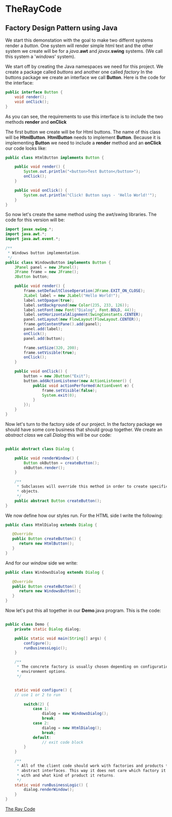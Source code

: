 # TheRayCode
## Factory Design Pattern using Java

We start this demonstation with the goal to make two differnt systems render a *button*.
One system will render simple html text and the other system we create will be for a *java*.**awt** and *javax*.**swing** systems. (We call this system a '*windows*' system).

We start off by creating the Java namespaces we need for this project.
We create a package called *buttons* and another one called *factory*
In the buttons package we create an interface we call **Button**.
Here is the code for the interface: 

```java
public interface Button {
    void render();
    void onClick();
}
```
As you can see, the requirements to use this interface is to include the two methods **render** and **onClick**

The first button we create will be for Html buttons. 
The name of this class will be **HtmlButton**.
**HtmlButton** needs to implement **Button**.
Because it is implementing **Button** we need to include a **render** method and an **onClick** our code looks like:

```java
public class HtmlButton implements Button {

    public void render() {
        System.out.println("<button>Test Button</button>");
        onClick();
    }

    public void onClick() {
        System.out.println("Click! Button says - 'Hello World!'");
    }
}
```
So now let's create the same method using the awt/swing libraries. The code for this version will be:

```java
import javax.swing.*;
import java.awt.*;
import java.awt.event.*;

/**
 * Windows button implementation.
 */
public class WindowsButton implements Button {
    JPanel panel = new JPanel();
    JFrame frame = new JFrame();
    JButton button;

    public void render() {
        frame.setDefaultCloseOperation(JFrame.EXIT_ON_CLOSE);
        JLabel label = new JLabel("Hello World!");
        label.setOpaque(true);
        label.setBackground(new Color(235, 233, 126));
        label.setFont(new Font("Dialog", Font.BOLD, 44));
        label.setHorizontalAlignment(SwingConstants.CENTER);
        panel.setLayout(new FlowLayout(FlowLayout.CENTER));
        frame.getContentPane().add(panel);
        panel.add(label);
        onClick();
        panel.add(button);

        frame.setSize(320, 200);
        frame.setVisible(true);
        onClick();
    }

    public void onClick() {
        button = new JButton("Exit");
        button.addActionListener(new ActionListener() {
            public void actionPerformed(ActionEvent e) {
                frame.setVisible(false);
                System.exit(0);
            }
        });
    }
}
```
Now let's turn to the factory side of our project.
In the factory package we should have some core business that should group together.
We create an *abstract class* we call *Dialog* this will be our code:
```java

public abstract class Dialog {

    public void renderWindow() {
        Button okButton = createButton();
        okButton.render();
    }

    /**
     * Subclasses will override this method in order to create specific button
     * objects.
     */
    public abstract Button createButton();
}

```
We now define how our styles run.
For the HTML side I write the following:
```java
public class HtmlDialog extends Dialog {

   @Override
   public Button createButton() {
      return new HtmlButton();
   }
}
```
And for our *window* side we write:
```java
public class WindowsDialog extends Dialog {

   @Override
   public Button createButton() {
      return new WindowsButton();
   }
}

```
Now let's put this all together in our **Demo**.java program.
This is the code:
```java

public class Demo {
    private static Dialog dialog;

    public static void main(String[] args) {
        configure();
        runBusinessLogic();
    }

    /**
     * The concrete factory is usually chosen depending on configuration or
     * environment options.
     */


    static void configure() {
    // use 1 or 2 to run

        switch(2) {
            case 1:
                dialog = new WindowsDialog();
                break;
            case 2:
                dialog = new HtmlDialog();
                break;
            default:
                // exit code block
        }
    }

    /**
     * All of the client code should work with factories and products through
     * abstract interfaces. This way it does not care which factory it works
     * with and what kind of product it returns.
     */
    static void runBusinessLogic() {
        dialog.renderWindow();
    }
}
```


[The Ray Code](https://www.TheRayCode.com)
